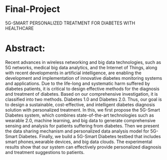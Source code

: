 # Final-Project
5G-SMART PERSONALIZED TREATMENT FOR DIABETES WITH HEALTHCARE
# Abstract:
Recent advances in wireless networking and big data technologies, such as 5G networks, medical big data analytics, and the Internet of Things, along with recent developments in artificial intelligence, are enabling the development and implementation of innovative diabetes monitoring systems and applications. Due to the life-long and systematic harm suffered by diabetes patients, it is critical to design effective methods for the diagnosis and treatment of diabetes. Based on our comprehensive investigation, it is classified into two methods. Diabetes 1.0 and Diabetes 2.0. Thus, our goal is to design a sustainable, cost-effective, and intelligent diabetes diagnosis solution with personalized treatment. In this, we first propose the 5G-Smart Diabetes system, which combines state-of-the-art technologies such as wearable 2.0, machine learning, and big data to generate comprehensive sensing and analysis for patients suffering from diabetes. Then we present the data sharing mechanism and personalized data analysis model for 5G-Smart Diabetes. Finally, we build a 5G-Smart Diabetes testbed that includes smart phones,wearable devices, and big data clouds. The experimental results show that our system can effectively provide personalized diagnosis and treatment suggestions to patients.
